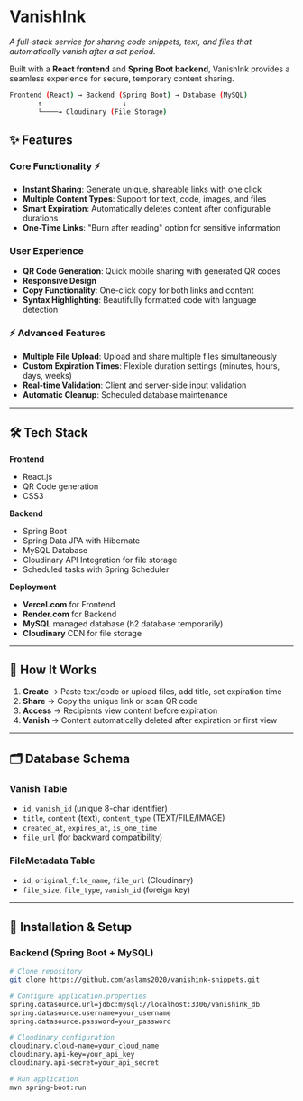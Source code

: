 # VanishInk 

_A full-stack service for sharing code snippets, text, and files that automatically vanish after a set period._

Built with a **React frontend** and **Spring Boot backend**, VanishInk provides a seamless experience for secure, temporary content sharing.

```bash
Frontend (React) → Backend (Spring Boot) → Database (MySQL)
       ↑                    ↓
       └────→ Cloudinary (File Storage)
``` 
## ✨ Features  

### Core Functionality ⚡
- **Instant Sharing**: Generate unique, shareable links with one click
- **Multiple Content Types**: Support for text, code, images, and files
- **Smart Expiration**: Automatically deletes content after configurable durations
- **One-Time Links**: "Burn after reading" option for sensitive information

### User Experience
- **QR Code Generation**: Quick mobile sharing with generated QR codes
- **Responsive Design**
- **Copy Functionality**: One-click copy for both links and content
- **Syntax Highlighting**: Beautifully formatted code with language detection

### ⚡ Advanced Features
- **Multiple File Upload**: Upload and share multiple files simultaneously
- **Custom Expiration Times**: Flexible duration settings (minutes, hours, days, weeks)
- **Real-time Validation**: Client and server-side input validation
- **Automatic Cleanup**: Scheduled database maintenance

---

## 🛠️ Tech Stack  

**Frontend**  
- React.js 
- QR Code generation
- CSS3 

**Backend**  
- Spring Boot
- Spring Data JPA with Hibernate
- MySQL Database
- Cloudinary API Integration for file storage
- Scheduled tasks with Spring Scheduler

**Deployment**
- **Vercel.com** for Frontend
- **Render.com** for Backend
- **MySQL** managed database (h2 database temporarily)
- **Cloudinary** CDN for file storage

---

## 🚀 How It Works  

1. **Create** → Paste text/code or upload files, add title, set expiration time
2. **Share** → Copy the unique link or scan QR code
3. **Access** → Recipients view content before expiration
4. **Vanish** → Content automatically deleted after expiration or first view

---
<!--
## 📋 API Endpoints  

### **POST** `/api/vanish`
Creates a new vanish with optional files
- **Parameters**: `title`, `content`, `expiryTime`, `isOneTime`, `file[]` (multipart)
- **Response**: `{ "url": "unique-id" }`

### **GET** `/api/vanish/{vanishId}`
Retrieves a vanish by its unique ID
- **Response**: Vanish object with content or file metadata

### **Scheduled** `cleanupExpiredVanishes()`
Runs daily at 2 AM to remove expired content
-->


## 🗂️ Database Schema

### Vanish Table
- `id`, `vanish_id` (unique 8-char identifier)
- `title`, `content` (text), `content_type` (TEXT/FILE/IMAGE)
- `created_at`, `expires_at`, `is_one_time`
- `file_url` (for backward compatibility)

### FileMetadata Table  
- `id`, `original_file_name`, `file_url` (Cloudinary)
- `file_size`, `file_type`, `vanish_id` (foreign key)

---

## 🔧 Installation & Setup  

### Backend (Spring Boot + MySQL)
```bash
# Clone repository
git clone https://github.com/aslams2020/vanishink-snippets.git

# Configure application.properties
spring.datasource.url=jdbc:mysql://localhost:3306/vanishink_db
spring.datasource.username=your_username
spring.datasource.password=your_password

# Cloudinary configuration
cloudinary.cloud-name=your_cloud_name
cloudinary.api-key=your_api_key
cloudinary.api-secret=your_api_secret

# Run application
mvn spring-boot:run
